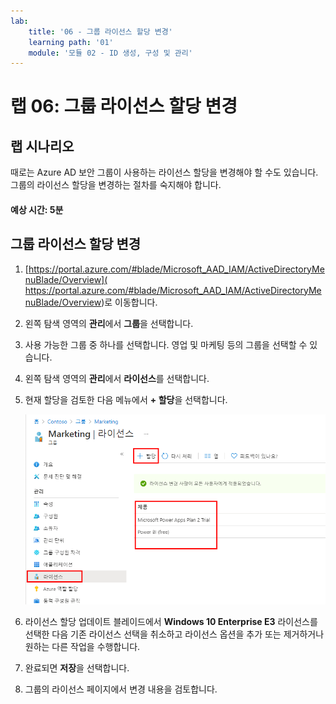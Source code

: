 ```yaml
---
lab:
    title: '06 - 그룹 라이선스 할당 변경'
    learning path: '01'
    module: '모듈 02 - ID 생성, 구성 및 관리'
---
```


# 랩 06: 그룹 라이선스 할당 변경

## 랩 시나리오

때로는 Azure AD 보안 그룹이 사용하는 라이선스 할당을 변경해야 할 수도 있습니다. 그룹의 라이선스 할당을 변경하는 절차를 숙지해야 합니다.

#### 예상 시간: 5분

## 그룹 라이선스 할당 변경

1. [https://portal.azure.com/#blade/Microsoft_AAD_IAM/ActiveDirectoryMenuBlade/Overview]( https://portal.azure.com/#blade/Microsoft_AAD_IAM/ActiveDirectoryMenuBlade/Overview)로 이동합니다.

1. 왼쪽 탐색 영역의 **관리**에서 **그룹**을 선택합니다.

1. 사용 가능한 그룹 중 하나를 선택합니다. 영업 및 마케팅 등의 그룹을 선택할 수 있습니다.

1. 왼쪽 탐색 영역의 **관리**에서 **라이선스**를 선택합니다.

1. 현재 할당을 검토한 다음 메뉴에서 **+ 할당**을 선택합니다.

    ![현재 라이선스에 대해 선택된 라이선스 옵션과 강조 표시된 할당 메뉴 옵션을 보여주는 화면 이미지](./media/lp1-mod2-change-group-license.png)

1. 라이선스 할당 업데이트 블레이드에서 **Windows 10 Enterprise E3** 라이선스를 선택한 다음 기존 라이선스 선택을 취소하고 라이선스 옵션을 추가 또는 제거하거나 원하는 다른 작업을 수행합니다.

1. 완료되면 **저장**을 선택합니다.

1. 그룹의 라이선스 페이지에서 변경 내용을 검토합니다.
